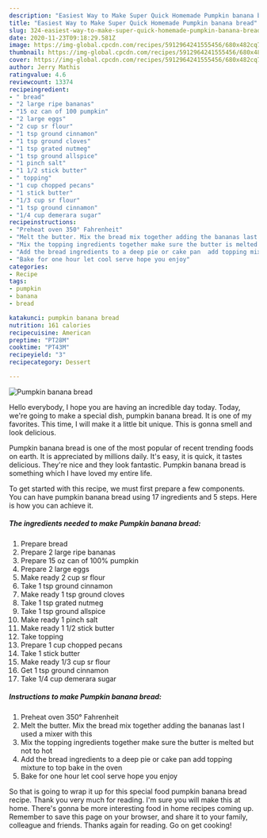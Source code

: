 ```yaml
---
description: "Easiest Way to Make Super Quick Homemade Pumpkin banana bread"
title: "Easiest Way to Make Super Quick Homemade Pumpkin banana bread"
slug: 324-easiest-way-to-make-super-quick-homemade-pumpkin-banana-bread
date: 2020-11-23T09:18:29.581Z
image: https://img-global.cpcdn.com/recipes/5912964241555456/680x482cq70/pumpkin-banana-bread-recipe-main-photo.jpg
thumbnail: https://img-global.cpcdn.com/recipes/5912964241555456/680x482cq70/pumpkin-banana-bread-recipe-main-photo.jpg
cover: https://img-global.cpcdn.com/recipes/5912964241555456/680x482cq70/pumpkin-banana-bread-recipe-main-photo.jpg
author: Jerry Mathis
ratingvalue: 4.6
reviewcount: 13374
recipeingredient:
- " bread"
- "2 large ripe bananas"
- "15 oz can of 100 pumpkin"
- "2 large eggs"
- "2 cup sr flour"
- "1 tsp ground cinnamon"
- "1 tsp ground cloves"
- "1 tsp grated nutmeg"
- "1 tsp ground allspice"
- "1 pinch salt"
- "1 1/2 stick butter"
- " topping"
- "1 cup chopped pecans"
- "1 stick butter"
- "1/3 cup sr flour"
- "1 tsp ground cinnamon"
- "1/4 cup demerara sugar"
recipeinstructions:
- "Preheat oven 350° Fahrenheit"
- "Melt the butter. Mix the bread mix together adding the bananas last I used a mixer with this"
- "Mix the topping ingredients together make sure the butter is melted but not to hot"
- "Add the bread ingredients to a deep pie or cake pan  add topping mixture to top bake in the oven"
- "Bake for one hour let cool serve hope you enjoy"
categories:
- Recipe
tags:
- pumpkin
- banana
- bread

katakunci: pumpkin banana bread 
nutrition: 161 calories
recipecuisine: American
preptime: "PT28M"
cooktime: "PT43M"
recipeyield: "3"
recipecategory: Dessert

---
```



![Pumpkin banana bread](https://img-global.cpcdn.com/recipes/5912964241555456/680x482cq70/pumpkin-banana-bread-recipe-main-photo.jpg)

Hello everybody, I hope you are having an incredible day today. Today, we're going to make a special dish, pumpkin banana bread. It is one of my favorites. This time, I will make it a little bit unique. This is gonna smell and look delicious.

Pumpkin banana bread is one of the most popular of recent trending foods on earth. It is appreciated by millions daily. It's easy, it is quick, it tastes delicious. They're nice and they look fantastic. Pumpkin banana bread is something which I have loved my entire life.




To get started with this recipe, we must first prepare a few components. You can have pumpkin banana bread using 17 ingredients and 5 steps. Here is how you can achieve it.

<!--inarticleads1-->

##### The ingredients needed to make Pumpkin banana bread:

1. Prepare  bread
1. Prepare 2 large ripe bananas
1. Prepare 15 oz can of 100% pumpkin
1. Prepare 2 large eggs
1. Make ready 2 cup sr flour
1. Take 1 tsp ground cinnamon
1. Make ready 1 tsp ground cloves
1. Take 1 tsp grated nutmeg
1. Take 1 tsp ground allspice
1. Make ready 1 pinch salt
1. Make ready 1 1/2 stick butter
1. Take  topping
1. Prepare 1 cup chopped pecans
1. Take 1 stick butter
1. Make ready 1/3 cup sr flour
1. Get 1 tsp ground cinnamon
1. Take 1/4 cup demerara sugar




<!--inarticleads2-->

##### Instructions to make Pumpkin banana bread:

1. Preheat oven 350° Fahrenheit
1. Melt the butter. Mix the bread mix together adding the bananas last I used a mixer with this
1. Mix the topping ingredients together make sure the butter is melted but not to hot
1. Add the bread ingredients to a deep pie or cake pan  add topping mixture to top bake in the oven
1. Bake for one hour let cool serve hope you enjoy




So that is going to wrap it up for this special food pumpkin banana bread recipe. Thank you very much for reading. I'm sure you will make this at home. There's gonna be more interesting food in home recipes coming up. Remember to save this page on your browser, and share it to your family, colleague and friends. Thanks again for reading. Go on get cooking!
